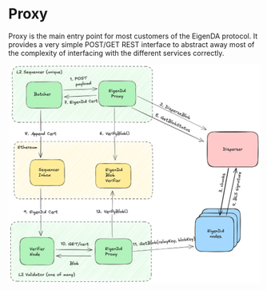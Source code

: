 # Proxy

Proxy is the main entry point for most customers of the EigenDA protocol. It provides a very simple POST/GET REST interface to abstract away most of the complexity of interfacing with the different services correctly.

![Proxy](../assets/rollup-proxy-da-integration.png)